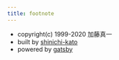 ```yaml
---
title: footnote
---
```


* copyright(c) 1999-2020 加藤真一
* built by [shinichi-kato](https://github.com/shinichi-kato)
* powered by [gatsby](https://www.gatsbyjs.org/)
